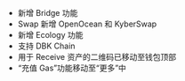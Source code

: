 - 新增 Bridge 功能
- Swap 新增 OpenOcean 和 KyberSwap
- 新增 Ecology 功能
- 支持 DBK Chain
- 用于 Receive 资产的二维码已移动至钱包顶部
- “充值 Gas”功能移动至“更多”中